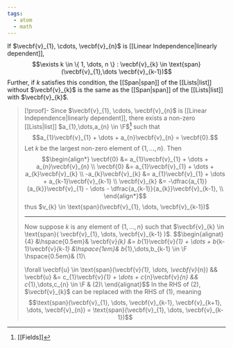 ```yaml
---
tags:
  - atom
  - math
---
```

If $\vecbf{v}_{1}, \cdots, \vecbf{v}_{n}$ is [[Linear Independence|linearly dependent]],
$$\exists k \in \{ 1, \dots, n \} : \vecbf{v}_{k} \in \text{span}(\vecbf{v}_{1},\dots \vecbf{v}_{k-1})$$
Further, if $k$ satisfies this condition, the [[Span|span]] of the [[Lists|list]] without $\vecbf{v}_{k}$ is the same as the [[Span|span]] of the [[Lists|list]] with $\vecbf{v}_{k}$.

> [!proof]-
> Since $\vecbf{v}_{1}, \cdots, \vecbf{v}_{n}$ is [[Linear Independence|linearly dependent]], there exists a non-zero [[Lists|list]] $a_{1},\dots,a_{n} \in \F$[^1] such that
> $$a_{1}\vecbf{v}_{1} + \dots + a_{n}\vecbf{v}_{n} = \vecbf{0}.$$
> Let $k$ be the largest non-zero element of $\{ 1,\dots, n \}$. Then
> $$\begin{align*}
> 	\vecbf{0} &= a_{1}\vecbf{v}_{1} + \dots + a_{n}\vecbf{v}_{n} \\
> 	\vecbf{0} &= a_{1}\vecbf{v}_{1} + \dots + a_{k}\vecbf{v}_{k} \\
> 	-a_{k}\vecbf{v}_{k} &= a_{1}\vecbf{v}_{1} + \dots + a_{k-1}\vecbf{v}_{k-1} \\
> 	\vecbf{v}_{k} &= -\dfrac{a_{1}}{a_{k}}\vecbf{v}_{1} - \dots - \dfrac{a_{k-1}}{a_{k}}\vecbf{v}_{k-1}, \\
> \end{align*}$$
> thus $v_{k} \in \text{span}(\vecbf{v}_{1}, \dots, \vecbf{v}_{k-1})$
> 
> ---
> 
> Now suppose $k$ is any element of $\{ 1,\dots,n \}$ such that $\vecbf{v}_{k} \in \text{span}( \vecbf{v}_{1}, \dots, \vecbf{v}_{k-1} )$.
> $$\begin{alignat}{4}
> 	&\hspace{0.5em}& \vecbf{v}_{k} &= b_{1}\vecbf{v}_{1} + \dots + b_{k-1}\vecbf{v}_{k-1} &\hspace{1em}& b_{1},\dots,b_{k-1} \in \F \hspace{0.5em}& (1)\\
> 	
> 	\forall \vecbf{u} \in \text{span}(\vecbf{v}_{1}, \dots, \vecbf{v}_{n}) && \vecbf{u} &= c_{1}\vecbf{v}_{1} + \dots + c_{n}\vecbf{v}_{n} && c_{1},\dots,c_{n} \in \F & (2)\\
> \end{alignat}$$
> In the $\text{RHS}$ of (2), $\vecbf{v}_{k}$ can be replaced with the $\text{RHS}$ of (1), meaning 
> $$\text{span}(\vecbf{v}_{1}, \dots, \vecbf{v}_{k-1}, \vecbf{v}_{k+1}, \dots, \vecbf{v}_{n}) = \text{span}(\vecbf{v}_{1}, \dots, \vecbf{v}_{k-1})$$

[^1]: [[Fields]]